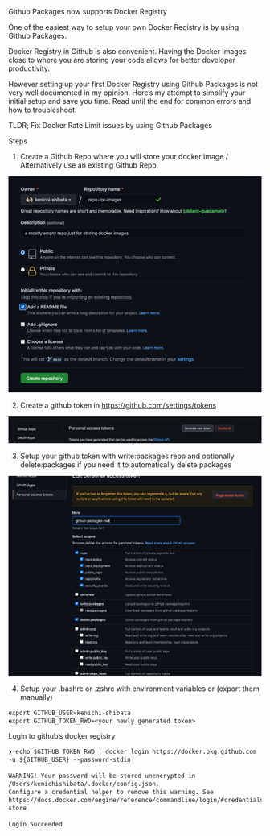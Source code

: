 Github Packages now supports Docker Registry

One of the easiest way to setup your own Docker Registry is by using Github Packages.

Docker Registry in Github is also convenient. Having the Docker Images close to where you are storing your code allows for better developer productivity.

However setting up your first Docker Registry using Github Packages is not very well documented in my opinion. Here’s my attempt to simplify your initial setup and save you time. Read until the end for common errors and how to troubleshoot.

TLDR; Fix Docker Rate Limit issues by using Github Packages

Steps

1. Create a Github Repo where you will store your docker image / Alternatively use an existing Github Repo.


![create](images/1*uXkrbVgP0fX1kHQv2i8gsg.png)

2. Create a github token in https://github.com/settings/tokens


![token](images/1*-ZixXQc9JHISIIH3uaB3qg.png)


3. Setup your github token with write:packages repo and optionally delete:packages if you need it to automatically delete packages

![ww](images/1*NZzROynLn1XzfwTzVYaV2g.png)


4. Setup your .bashrc or .zshrc with environment variables or (export them manually)
```
export GITHUB_USER=kenichi-shibata
export GITHUB_TOKEN_RWD=<your newly generated token>
```

Login to github’s docker registry
```
❯ echo $GITHUB_TOKEN_RWD | docker login https://docker.pkg.github.com -u ${GITHUB_USER} --password-stdin

WARNING! Your password will be stored unencrypted in /Users/kenichishibata/.docker/config.json.
Configure a credential helper to remove this warning. See
https://docs.docker.com/engine/reference/commandline/login/#credentials-store

Login Succeeded
```

